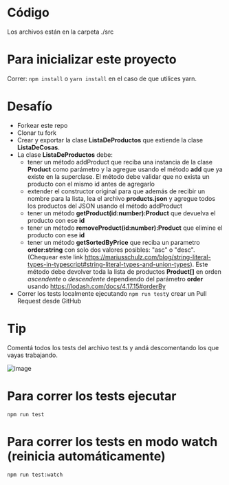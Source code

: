 # Código

Los archivos están en la carpeta ./src

# Para inicializar este proyecto

Correr: `npm install` o `yarn install` en el caso de que utilices yarn.

# Desafío

- Forkear este repo
- Clonar tu fork
- Crear y exportar la clase **ListaDeProductos** que extiende la clase **ListaDeCosas**.
- La clase **ListaDeProductos** debe:
  - tener un método addProduct que reciba una instancia de la clase **Product** como parámetro y la agregue usando el método **add** que ya existe en la superclase. El método debe validar que no exista un producto con el mismo id antes de agregarlo
  - extender el constructor original para que además de recibir un nombre para la lista, lea el archivo **products.json** y agregue todos los productos del JSON usando el método addProduct
  - tener un método **getProduct(id:number):Product** que devuelva el producto con ese **id**
  - tener un método **removeProduct(id:number):Product** que elimine el producto con ese **id**
  - tener un método **getSortedByPrice** que reciba un parametro **order:string** con solo dos valores posibles: "asc" o "desc". (Chequear este link https://mariusschulz.com/blog/string-literal-types-in-typescript#string-literal-types-and-union-types). Este método debe devolver toda la lista de productos **Product[]** en orden _ascendente_ o _descendente_ dependiendo del parámetro **order** usando https://lodash.com/docs/4.17.15#orderBy
- Correr los tests localmente ejecutando `npm run test`y crear un Pull Request desde GitHub

# Tip

Comentá todos los tests del archivo test.ts y andá descomentando los que vayas trabajando.

![image](https://user-images.githubusercontent.com/1208547/143915400-91377ad1-aa0b-4d66-a80d-872af75ab4da.png)

# Para correr los tests ejecutar

`npm run test`

# Para correr los tests en modo watch (reinicia automáticamente)

`npm run test:watch`
